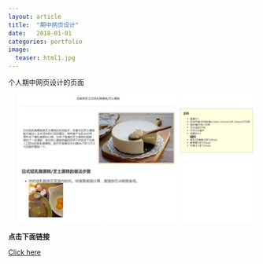 ```yaml
---
layout: article
title:  "期中网页设计"
date:   2018-01-01
categories: portfolio
image:
  teaser: html1.jpg
---
```


个人期中网页设计的页面

![预览](\images\预览.jpg)

<strong>点击下面链接</strong>

[Click here](https://a774032767.github.io/portfolio/qzzt/qzzt.html)